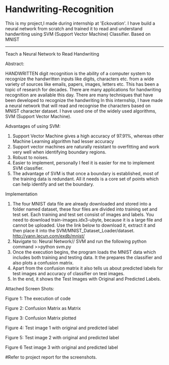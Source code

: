 # Handwriting-Recognition
This is my project,I made during internship at 'Eckovation'. I have build a neural network from scratch and trained it to read and understand handwriting using SVM (Support Vector Machine) Classifier. Based on MNIST

---------------------------------------------------------------------------------------------------------------------------------------
Teach a Neural Network to Read Handwriting

Abstract:

HANDWRITTEN digit recognition is the ability of a computer system to recognize the handwritten inputs like digits, characters etc. from a wide variety of sources like emails, papers, images, letters etc. This has been a topic of research for decades. There are many applications for handwriting recognition are available this day. There are many techniques that have been developed to recognize the handwriting
In this internship, I have made a neural network that will read and recognise the characters based on MNIST character dataset. I have used one of the widely used algorithms, SVM (Support Vector Machine).

Advantages of using SVM:
1.	Support Vector Machine gives a high accuracy of 97.91%, whereas other Machine Learning algorithm had lesser accuracy
2.	Support vector machines are naturally resistant to overfitting and work very well when identifying boundary regions.
3.	Robust to noises.
4.	Easier to implement, personally I feel it is easier for me to implement SVM classifier.
5.	The advantage of SVM is that once a boundary is established, most of the training data is redundant. All it needs is a core set of points which can help identify and set the boundary. 

Implementation
1.	The four MNIST data file are already downloaded and stored into a folder named dataset, these four files are divided into training set and test set. Each training and test set consist of images and labels.
 You need to download train-images.idx3-ubyte, because it is a large file and cannot be uploaded.
 Use the link below to download it, extract it and then place it into the SVM/MNIST_Dataset_Loader/dataset.
http://yann.lecun.com/exdb/mnist/
2.	Navigate to: Neural Network// SVM and run the following python command >>python svm.py
3.	Once the execution begins, the program loads the MNIST data which includes both training and testing data. It the prepares the classifier and also plots a confusion matrix.
4.	Apart from the confusion matrix it also tells us about predicted labels for test images and accuracy of classifier on test images.
5.	In the end, it shows the Test Images with Original and Predicted Labels.

Attached Screen Shots: 
 
Figure 1: The execution of code
 
Figure 2: Confusion Matrix as Matrix

Figure 3: Confusion Matrix plotted
 
Figure 4: Test image 1 with original and predicted label

Figure 5: Test image 2 with original and predicted label

Figure 6 Test image 3 with original and predicted label

#Refer to project report for the screenshots.


              

            
